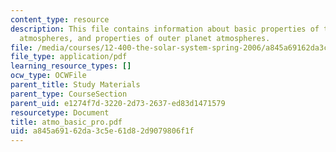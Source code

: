 ```yaml
---
content_type: resource
description: This file contains information about basic properties of terrestrial
  atmospheres, and properties of outer planet atmospheres.
file: /media/courses/12-400-the-solar-system-spring-2006/a845a69162da3c5e61d82d9079806f1f_atmo_basic_pro.pdf
file_type: application/pdf
learning_resource_types: []
ocw_type: OCWFile
parent_title: Study Materials
parent_type: CourseSection
parent_uid: e1274f7d-3220-2d73-2637-ed83d1471579
resourcetype: Document
title: atmo_basic_pro.pdf
uid: a845a691-62da-3c5e-61d8-2d9079806f1f
---
```

